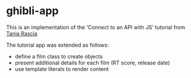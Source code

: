 # ghibli-app

<p> This is an implementation of the 'Connect to an API with JS' tutorial from <a href="https://www.taniarascia.com/">Tania Rascia</a></p>

<p>The tutorial app was extended as follows:<p>
<ul>
  <li>define a film class to create objects</li>
  <li>present additional details for each film (RT score, release date)</li>
  <li>use template literals to render content</li>
</ul>
